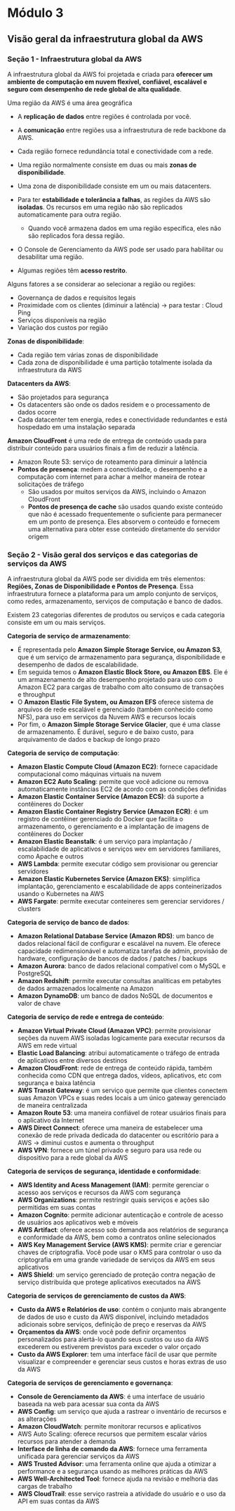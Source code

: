 # Módulo 3

## Visão geral da infraestrutura global da AWS

### Seção 1 - Infraestrutura global da AWS

A infraestrutura global da AWS foi projetada e criada para **oferecer um ambiente de computação em nuvem flexível, confiável, escalável e seguro com desempenho de rede global de alta qualidade**.

Uma região da AWS é uma área geográfica

- A **replicação de dados** entre regiões é controlada por você.
- A **comunicação** entre regiões usa a infraestrutura de rede backbone da AWS.

- Cada região fornece redundância total e conectividade com a rede.
- Uma região normalmente consiste em duas ou mais **zonas de disponibilidade**.
- Uma zona de disponibilidade consiste em um ou mais datacenters.
- Para ter **estabilidade e tolerância a falhas**, as regiões da AWS são **isoladas**. Os recursos em uma região não são replicados automaticamente para outra região.
  - Quando você armazena dados em uma região específica, eles não são replicados fora dessa região.
- O Console de Gerenciamento da AWS pode ser usado para habilitar ou desabilitar uma região.
- Algumas regiões têm **acesso restrito**.



Alguns fatores a se considerar ao selecionar a região ou regiões:

- Governança de dados e requisitos legais
- Proximidade com os clientes (diminuir a latência) -> para testar : Cloud Ping
- Serviços disponíveis na região
- Variação dos custos por região

**Zonas de disponibilidade**:

- Cada região tem várias zonas de disponibilidade
- Cada zona de disponibilidade é uma partição totalmente isolada da infraestrutura da AWS

**Datacenters da AWS**:

- São projetados para segurança
- Os datacenters são onde os dados residem e o processamento de dados ocorre
- Cada datacenter tem energia, redes e conectividade redundantes e está hospedado em uma instalação separada

**Amazon CloudFront** é uma rede de entrega de conteúdo usada para distribuir conteúdo para usuários finais a fim de reduzir a latência. 

- Amazon Route 53: serviço de roteamento para diminuir a latência
- **Pontos de presença**: medem a conectividade, o desempenho e a computação com internet para achar a melhor maneira de rotear solicitações de tráfego
  - São usados por muitos serviços da AWS, incluindo o Amazon CloudFront
  - **Pontos de presença de cache** são usados quando existe conteúdo que não é acessado frequentemente o suficiente para permanecer em um ponto de presença. Eles absorvem o conteúdo e fornecem uma alternativa para obter esse conteúdo diretamente do servidor origem

 

### Seção 2 - Visão geral dos serviços e das categorias de serviços da AWS

A infraestrutura global da AWS pode ser dividida em três elementos: **Regiões, Zonas de Disponibilidade e Pontos de Presença**. Essa infraestrutura fornece a plataforma para um amplo conjunto de serviços, como redes, armazenamento, serviços de computação e banco de dados.

Existem 23 categorias diferentes de produtos ou serviços e cada categoria consiste em um ou mais serviços.

**Categoria de serviço de armazenamento**:

- É representada pelo **Amazon Simple Storage Service, ou Amazon S3**, que é um serviço de armazenamento para segurança, disponibilidade e desempenho de dados de escalabilidade. 
- Em seguida temos o **Amazon Elastic Block Store, ou Amazon EBS**. Ele é um armazenamento de alto desempenho projetado para uso com o Amazon EC2 para cargas de trabalho com alto consumo de transações e throughput
- O **Amazon Elastic File System, ou Amazon EFS** oferece sistema de arquivos de rede escalável e gerenciado (também conhecido como NFS), para uso em serviços da Nuvem AWS e recursos locais
- Por fim, o **Amazon Simple Storage Service Glacier**, que é uma classe de armazenamento. É durável, seguro e de baixo custo, para arquivamento de dados e backup de longo prazo

**Categoria de serviço de computação**:

- **Amazon Elastic Compute Cloud (Amazon EC2)**: fornece capacidade computacional como máquinas virtuais na nuvem
- **Amazon EC2 Auto Scaling**: permite que você adicione ou remova automaticamente instâncias EC2 de acordo com as condições definidas
- **Amazon Elastic Container Service (Amazon ECS)**:  dá suporte a contêineres do Docker
- **Amazon Elastic Container Registry Service (Amazon ECR)**: é um registro de contêiner gerenciado do Docker que facilita o armazenamento, o gerenciamento e a implantação de imagens de contêineres do Docker
- **Amazon Elastic Beanstalk**: é um serviço para implantação / escalabilidade de aplicativos e serviços wev em servidores familiares, como Apache e outros
- **AWS Lambda**: permite executar código sem provisionar ou gerenciar servidores
- **Amazon Elastic Kubernetes Service (Amazon EKS)**: simplifica implantação, gerenciamento e escalabilidade de apps conteinerizados usando o Kubernetes na AWS
- **AWS Fargate**: permite executar conteineres sem gerenciar servidores / clusters

**Categoria de serviço de  banco de dados**:

- **Amazon Relational Database Service (Amazon RDS)**: um banco de dados relacional fácil de configurar e escalável na nuvem. Ele oferece capacidade redimensionável e automatiza tarefas de admin, provisão de hardware, configuração de bancos de dados / patches / backups
- **Amazon Aurora**: banco de dados relacional compatível com o MySQL e PostgreSQL
- **Amazon Redshift**: permite executar consultas analíticas em petabytes de dados armazenados localmente na Amazon
- **Amazon DynamoDB**: um banco de dados NoSQL de documentos e valor de chave

**Categoria de serviço de  rede e entrega de conteúdo**:

- **Amazon Virtual Private Cloud (Amazon VPC)**: permite provisionar seções da nuvem AWS isoladas logicamente para executar recursos da AWS em rede virtual
- **Elastic Load Balancing**: atribui automaticamente o tráfego de entrada de aplicativos entre diversos destinos
- **Amazon CloudFront**: rede de entrega de conteúdo rápida, também conhecida como CDN que entrega dados, vídeos, aplicativos, etc com segurança e baixa latência 
- **AWS Transit Gateway**: é um serviço que permite que clientes conectem suas Amazon VPCs e suas redes locais a um único gateway gerenciado de maneira centralizada
- **Amazon Route 53**: uma maneira confiável de rotear usuários finais para o aplicativo da Internet
- **AWS Direct Connect**: oferece uma maneira de estabelecer uma conexão de rede privada dedicada do datacenter ou escritório para a AWS -> diminui custos e aumenta o throughput
- **AWS VPN**: fornece um túnel privado e seguro para usa rede ou dispositivo para a rede global da AWS

**Categoria de serviços de segurança, identidade e conformidade**:

- **AWS Identity and Acess Management (IAM)**: permite gerenciar o acesso aos serviços e recursos da AWS com segurança
- **AWS Organizations**: permite restringir quais serviços e ações são permitidas em suas contas
- **Amazon Cognito**: permite adicionar autenticação e controle de acesso de usuários aos aplicativos web e móveis
- **AWS Artifact**: oferece acesso sob demanda aos relatórios de segurança e conformidade da AWS, bem como a contratos online selecionados
- **AWS Key Management Service (AWS KMS)**: permite criar e gerenciar chaves de criptografia. Você pode usar o KMS para controlar o uso da criptografia em uma grande variedade de serviços da AWS em seus aplicativos
- **AWS Shield**: um serviço gerenciado de proteção contra negação de serviço distribuída que protege aplicativos executados na AWS

**Categoria de serviços de gerenciamento de custos da AWS**:

- **Custo da AWS e Relatórios de uso**: contém o conjunto mais abrangente de dados de uso e custo da AWS disponível, incluindo metadados adicionais sobre serviços, definição de preço e reservas da AWS
- **Orçamentos da AWS**: onde você pode definir orçamentos personalizados para alertá-lo quando seus custos ou uso da AWS excederem ou estiverem previstos para exceder o valor orçado
- **Custo da AWS Explorer**: tem uma interface fácil de usar que permite visualizar e compreender e gerenciar seus custos e horas extras de uso da AWS

**Categoria de serviços de gerenciamento e governança**:

- **Console de Gerenciamento da AWS**: é uma interface de usuário baseada na web para acessar sua conta da AWS
- **AWS Config**: um serviço que ajuda a rastrear o inventário de recursos e as alterações
- **Amazon CloudWatch**: permite monitorar recursos e aplicativos
- AWS Auto Scaling: oferece recursos que permitem escalar vários recursos para atender a demanda
- **Interface de linha de comando da AWS**: fornece uma ferramenta unificada para gerenciar serviços da AWS
- **AWS Trusted Advisor**: uma ferramenta online que ajuda a otimizar a performance e a segurança usando as melhores práticas da AWS
- **AWS Well-Architected Tool**: fornece ajuda na revisão e melhoria das cargas de trabalho
- **AWS CloudTrail**: esse serviço rastreia a atividade do usuário e o uso da API em suas contas da AWS













